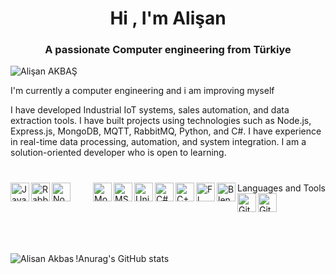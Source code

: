 <h1 align="center">Hi , I'm Alişan</h1>
<h3 align="center">A passionate Computer engineering from Türkiye</h3>

<p align="left"> <img src="https://komarev.com/ghpvc/?username=AlisanAkbas" alt="Alişan AKBAŞ" /> </p>

 I'm currently a computer engineering and i am improving myself

I have developed Industrial IoT systems, sales automation, and data extraction tools. I have built projects using technologies such as Node.js, Express.js, MongoDB, MQTT, RabbitMQ, Python, and C#. I have experience in real-time data processing, automation, and system integration. I am a solution-oriented developer who is open to learning.

#

Languages and Tools
<img align="left" alt="JavaScript" width="30px" src="https://cdn.jsdelivr.net/gh/devicons/devicon/icons/javascript/javascript-original.svg" />
<img align="left" alt="RabbitMQ" width="30px" src="https://www.rabbitmq.com/img/rabbitmq-logo.svg" />
<img align="left" alt="Node.js" width="30px" src="https://cdn.jsdelivr.net/gh/devicons/devicon/icons/nodejs/nodejs-plain.svg" />
<img align="left" alt="MQTT" width="30px" src="data:image/svg+xml;base64,PHN2ZyB4bWxucz0iaHR0cDovL3d3dy53My5vcmcvMjAwMC9zdmciIHdpZHRoPSIzMHB4IiBoZWlnaHQ9IjMwcHgiPjwvc3ZnPg==" />
<img align="left" alt="MongoDB" width="30px" src="https://cdn.jsdelivr.net/gh/devicons/devicon/icons/mongodb/mongodb-original.svg" />
<img align="left" alt="MSSQL" width="30px" src="https://cdn.jsdelivr.net/gh/devicons/devicon/icons/microsoftsqlserver/microsoftsqlserver-plain-wordmark.svg" />
<img align="left" alt="Unity" width="30px" src="https://cdn.freelogovectors.net/wp-content/uploads/2023/11/unitylogo-freelogovectors.net_.png" />
<img align="left" alt="C#" width="30px" src="https://cdn.jsdelivr.net/gh/devicons/devicon/icons/csharp/csharp-plain.svg" />
<img align="left" alt="C++" width="30px" src="https://cdn.jsdelivr.net/gh/devicons/devicon/icons/cplusplus/cplusplus-plain.svg" />
<img align="left" alt="Fl Studio" width="30px" src="https://e7.pngegg.com/pngimages/323/368/png-clipart-fl-studio-mobile-line-ipod-touch-studio-one-free-natural-foods-food.png" />
<img align="left" alt="Blender" width="30px" src="https://upload.wikimedia.org/wikipedia/commons/0/0c/Blender_logo_no_text.svg" />
<img align="left" alt="Git" width="30px" src="https://cdn.jsdelivr.net/gh/devicons/devicon/icons/git/git-original.svg" />
<img align="left" alt="Github" width="30px" src="https://cdn.jsdelivr.net/gh/devicons/devicon/icons/github/github-original.svg" />

<br />
<br />
<br />
<br />

<p><img align="left" src="https://github-readme-stats.vercel.app/api/top-langs/?username=AlisanAKBAS2025&layout=compact&hide=html" alt="Alisan Akbas"

!Anurag's GitHub stats
